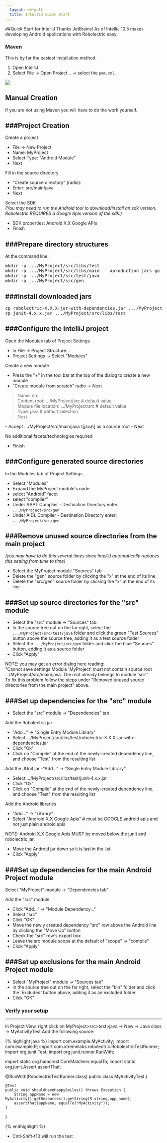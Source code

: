 ```yaml
---
  layout: default
  title: IntelliJ Quick Start
---
```


##Quick Start for IntelliJ
Thanks JetBrains! As of IntelliJ 10.5 makes developing Android applications with Robolectric easy.

### Maven
This is by far the easiest installation method.

1. Open IntelliJ
2. Select File &rarr; Open Project... &rarr; select the `pom.xml`.

![](/images/intellij.jpg)

## Manual Creation
If you are not using Maven you will have to do the work yourself.

###Project Creation
----------------------
Create a project
- File &rarr; New Project
- Name: MyProject
- Select Type:  "Android Module"
- Next

Fill in the source directory
- "Create source directory" (radio):
- Enter: src/main/java
- Next

Select the SDK
_<br>(You may need to run the Android tool to download/install an sdk version. Robolectric REQUIRES a Google Apis version of the sdk.)_
- SDK properties: Android X.X Google APIs
- Finish

###Prepare directory structures
------------------------------
At the command line:
<pre>
mkdir -p .../MyProject/src/libs/test
mkdir -p .../MyProject/src/libs/main    #production jars go here e.g. roboguice
mkdir -p .../MyProject/src/test/java
mkdir -p .../MyProject/src/gen
</pre>

###Install downloaded jars
-------------------------------
<pre>
cp robolectric-X.X.X-jar-with-dependencies.jar .../MyProject/src/libs/test
cp junit-4.x.x.jar .../MyProject/src/libs/test
</pre>


###Configure the IntelliJ project
-------------------------------
Open the Modules tab of Project Settings
- In File &rarr; Project Structure...
- Project Settings &rarr; Select "Modules"

Create a new module
- Press the "+" in the tool bar at the top of the dialog to create a new module
- "Create module from scratch" radio &rarr; Next
<blockquote>
	Name: src<br>
	Content root: .../MyProject/src 	# default value<br>
	Module file location: .../MyProject/src  	# default value<br>
	Type: java  	# default selection<br>
	Next<br>
</blockquote>
- Accept .../MyProject/src/main/java \[java\] as a source root
- Next<br>

No additional facets/technologies required

- Finish


###Configure generated source directories
-------------------------
In the Modules tab of Project Settings
- Select "Modules"
- Expand the MyProject module's node
- select "Android" facet
- select "compiler"
- Under AAPT Complier - Destination Directory enter: <code>.../MyProject/src/gen</code>
- Under AIDL Compiler - Destination Directory enter: <code>.../MyProject/src/gen</code>

###Remove unused source directories from the main project
------------------------------
_(you may have to do this several times since IntelliJ
automatically replaces this setting from time to time)_
- Select the MyProject module "Sources" tab
- Delete the "gen" source folder by clicking the "x" at the end of its line
- Delete the "src/gen" source folder by clicking the "x" at the end of its line

###Set up source directories for the "src" module
-------------------------------
- Select the "src" module &rarr; "Sources" tab
- In the source tree out on the far right, select the <code>.../MyProject/src/test/java</code>
folder and click the green "Test Sources" button above the source tree, adding it as a test source folder
- Select the <code>.../MyProject/src/gen</code> folder and click the blue "Sources" button, adding it as a source folder
- Click "Apply"

NOTE: you may get an error dialog here reading:<br>
"Cannot save settings   Module 'MyProject' must not contain source root .../MyProject/src/main/java.  The root already
belongs to module 'src'"<br>
To fix this problem follow the steps under "Removed unused source directories from the main project" above.

###Set up dependencies for the "src" module
-------------------------------
- Select the "src" module &rarr; "Dependencies" tab

Add the Robolectric jar
- "Add..." &rarr; "Single Entry Module Library"
- Select .../MyProject/src/libs/test/robolectric-X.X.X-jar-with-dependencies.jar
- Click "Ok"
- Click on "Compile" at the end of the newly-created dependency line, and choose "Test" from the resulting list

Add the JUnit jar
-"Add..." &rarr; "Single Entry Module Library"
- Select .../MyProject/src/libs/test/junit-4.x.x.jar
- Click "Ok"
- Click on "Compile" at the end of the newly-created dependency line, and choose "Test" from the resulting list

Add the Android libraries
- "Add..." &rarr; "Library"
- Select "Android X.X Google Apis"  # must be GOOGLE android apis and not just plain android apis

NOTE: Android X.X Google Apis MUST be moved below the junit and robolectric jar.
- Move the Android jar down so it is last in the list.
- Click "Apply"

###Set up dependencies for the main Android Project module
----------------------------
Select "MyProject" module &rarr; "Dependencies tab"

Add the "src" module
- Click "Add..." &rarr; "Module Dependency..."
- Select "src"
- Click "OK"
- Move the newly created dependency "src" row above the Android line by clicking the "Move Up" button
- Check the "src" row's export box
- Leave the src module scope at the default of "scope" &rarr; "compile"
- Click	"Apply"

###Set up exclusions for the main Android Project module
--------------------------------------------------------
- Select "MyProject" module &rarr; "Sources tab"
- In the source tree out on the far right, select the "bin" folder and click the 'Excluded' button above, adding it as an excluded folder
- Click "OK"

### Verify your setup
--------------------------------------------------------------------------------------------
In Project View, right click on MyProject>src>test>java &rarr; New &rarr; Java class &rarr;  MyActivityTest
Add the following source:

{% highlight java %}
import com.example.MyActivity;
import com.example.R;
import com.xtremelabs.robolectric.RobolectricTestRunner;
import org.junit.Test;
import org.junit.runner.RunWith;

import static org.hamcrest.CoreMatchers.equalTo;
import static org.junit.Assert.assertThat;

@RunWith(RobolectricTestRunner.class)
public class MyActivityTest {

    @Test
    public void shouldHaveHappySmiles() throws Exception {
        String appName = new MyActivity().getResources().getString(R.string.app_name);
        assertThat(appName, equalTo("MyActivity"));
    }
}

{% endhighlight %}

- Cntl-Shift-f10 will run the test
